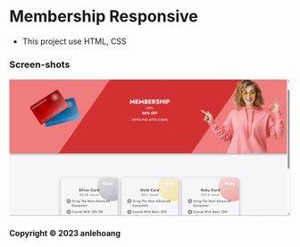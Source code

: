 # Membership Responsive

* This project use HTML, CSS

### Screen-shots
![membership](https://github.com/anlehoang6789/membership/blob/main/screenshots/membership.png)
	
#### Copyright &#169; 2023 anlehoang
